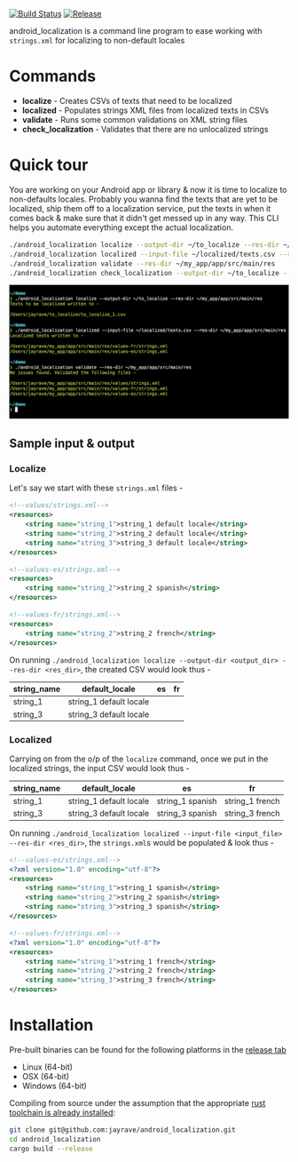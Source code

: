 [![Build Status](https://travis-ci.org/jayrave/android_localization.svg?branch=develop)](https://travis-ci.org/jayrave/android_localization) [![Release](https://img.shields.io/github/v/release/jayrave/android_localization?sort=semver)](https://github.com/jayrave/android_localization/releases/latest)

android_localization is a command line program to ease working with `strings.xml` for localizing to non-default locales


# Commands
- **localize** - Creates CSVs of texts that need to be localized
- **localized** - Populates strings XML files from localized texts in CSVs
- **validate** - Runs some common validations on XML string files
- **check_localization** - Validates that there are no unlocalized strings


# Quick tour
You are working on your Android app or library & now it is time to localize to non-defaults locales. Probably you wanna find the texts that are yet to be localized, ship them off to a localization service, put the texts in when it comes back & make sure that it didn't get messed up in any way. This CLI helps you automate everything except the actual localization.

```bash
./android_localization localize --output-dir ~/to_localize --res-dir ~/my_app/app/src/main/res
./android_localization localized --input-file ~/localized/texts.csv --res-dir ~/my_app/app/src/main/res
./android_localization validate --res-dir ~/my_app/app/src/main/res
./android_localization check_localization --output-dir ~/to_localize --res-dir ~/my_app/app/src/main/res
```
![](assets/demo.png)

## Sample input & output
### Localize
Let's say we start with these `strings.xml` files -
```xml
<!--values/strings.xml-->
<resources>
    <string name="string_1">string_1 default locale</string>
    <string name="string_2">string_2 default locale</string>
    <string name="string_3">string_3 default locale</string>
</resources>
```

```xml
<!--values-es/strings.xml-->
<resources>
    <string name="string_2">string_2 spanish</string>
</resources>
```

```xml
<!--values-fr/strings.xml-->
<resources>
    <string name="string_2">string_2 french</string>
</resources>
```

On running `./android_localization localize --output-dir <output_dir> --res-dir <res_dir>`, the created CSV would look thus -

| string_name | default_locale          | es | fr |
|-------------|-------------------------|----|----|
| string_1    | string_1 default locale |    |    |
| string_3    | string_3 default locale |    |    |


### Localized
Carrying on from the o/p of the `localize` command, once we put in the localized strings, the input CSV would look thus -

| string_name | default_locale          | es               | fr              |
|-------------|-------------------------|------------------|-----------------|
| string_1    | string_1 default locale | string_1 spanish | string_1 french |
| string_3    | string_3 default locale | string_3 spanish | string_3 french |

On running `./android_localization localized --input-file <input_file> --res-dir <res_dir>`, the `strings.xml`s would be populated & look thus -
```xml
<!--values-es/strings.xml-->
<?xml version="1.0" encoding="utf-8"?>
<resources>
    <string name="string_1">string_1 spanish</string>
    <string name="string_2">string_2 spanish</string>
    <string name="string_3">string_3 spanish</string>
</resources>
```

```xml
<!--values-fr/strings.xml-->
<?xml version="1.0" encoding="utf-8"?>
<resources>
    <string name="string_1">string_1 french</string>
    <string name="string_2">string_2 french</string>
    <string name="string_3">string_3 french</string>
</resources>
```


# Installation
Pre-built binaries can be found for the following platforms in the [release tab](https://github.com/jayrave/android_localization/releases/latest)
- Linux (64-bit)
- OSX (64-bit)
- Windows (64-bit)

Compiling from source under the assumption that the appropriate [rust toolchain is already installed](https://rustup.rs/):

```bash
git clone git@github.com:jayrave/android_localization.git
cd android_localization
cargo build --release
```
